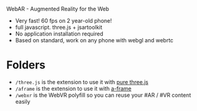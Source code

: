 WebAR - Augmented Reality for the Web

- Very fast! 60 fps on 2 year-old phone! 
- full javascript. three.js + jsartoolkit
- No application installation required
- Based on standard, work on any phone with webgl and webrtc


# Folders
- ```/three.js``` is the extension to use it with [pure three.js](https://threejs.org)
- ```/aframe``` is the extension to use it with [a-frame](https://aframe.io)
- ```/webxr``` is the WebVR polyfill so you can reuse your #AR / #VR content easily
